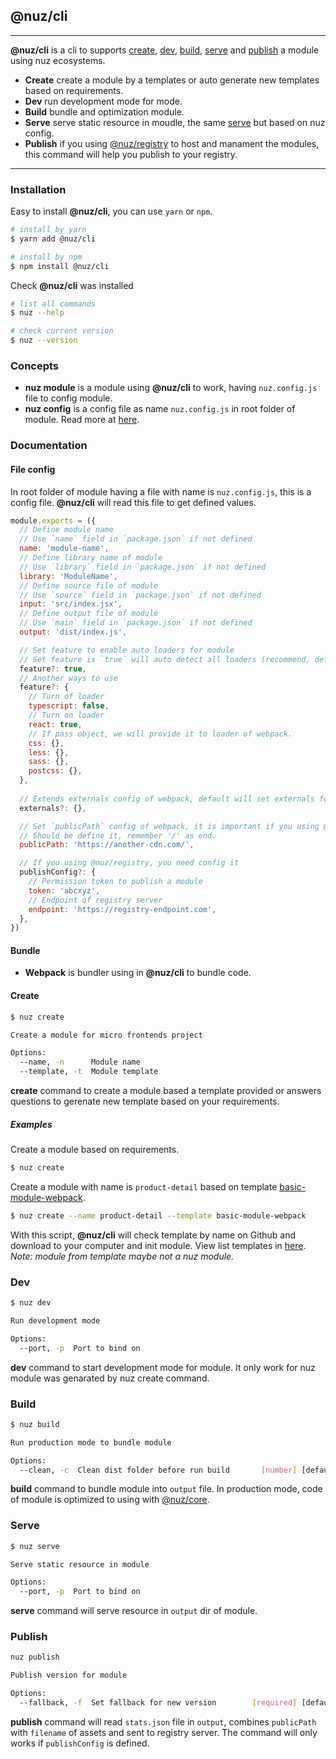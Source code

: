 ## @nuz/cli
***

**@nuz/cli** is a cli to supports [create](#), [dev](#), [build](#), [serve](#) and [publish](#) a module using nuz ecosystems.

* **Create** create a module by a templates or auto generate new templates based on requirements.
* **Dev** run development mode for mode.
* **Build** bundle and optimization module.
* **Serve** serve static resource in moudle, the same [serve](https://github.com/zeit/serve) but based on nuz config.
* **Publish** if you using [@nuz/registry](https://github.com/lamhieu-vk/nuz/tree/master/packages/nuz-registry) to host and manament the modules, this command will help you publish to your registry.

* ****

### Installation

Easy to install **@nuz/cli**, you can use `yarn` or `npm`.

```bash
# install by yarn
$ yarn add @nuz/cli

# install by npm
$ npm install @nuz/cli
```

Check **@nuz/cli** was installed

```bash
# list all commands
$ nuz --help

# check current version
$ nuz --version
```

### Concepts

* **nuz module** is a module using **@nuz/cli** to work, having `nuz.config.js` file to config module.
* **nuz config** is a config file as name `nuz.config.js` in root folder of module. Read more at [here](#).

### Documentation

#### File config

In root folder of module having a file with name is `nuz.config.js`, this is a config file. **@nuz/cli** will read this file to get defined values.

```js
module.exports = ({
  // Define module name
  // Use `name` field in `package.json` if not defined
  name: 'module-name',
  // Define library name of module
  // Use `library` field in `package.json` if not defined
  library: 'ModuleName',
  // Define source file of module
  // Use `source` field in `package.json` if not defined
  input: 'src/index.jsx',
  // Define output file of module
  // Use `main` field in `package.json` if not defined
  output: 'dist/index.js',

  // Set feature to enable auto loaders for module
  // Set feature is `true` will auto detect all loaders (recommend, default). `false` if want to turn off all.
  feature?: true,
  // Another ways to use
  feature?: {
    // Turn of loader
    typescript: false,
    // Turn on loader
    react: true,
    // If pass object, we will provide it to loader of webpack.
    css: {},
    less: {},
    sass: {},
    postcss: {},
  },
  
  // Extends externals config of webpack, default will set externals for `react`, `react-dom` and `@nuz/core`.
  externals?: {},

  // Set `publicPath` config of webpack, it is important if you using @nuz/registry.
  // Should be define it, remember '/' as end.
  publicPath: 'https://another-cdn.com/',

  // If you using @nuz/registry, you need config it
  publishConfig?: {
    // Permission token to publish a module
    token: 'abcxyz',
    // Endpoint of registry server
    endpoint: 'https://registry-endpoint.com',
  },
})
```

#### Bundle

* **Webpack** is bundler using in **@nuz/cli** to bundle code.

#### Create

```bash
$ nuz create

Create a module for micro frontends project

Options:
  --name, -n      Module name
  --template, -t  Module template
```

**create** command to create a module based a template provided or answers questions to gerenate new template based on your requirements.

##### Examples

Create a module based on requirements.

```bash
$ nuz create
```

Create a module with name is `product-detail` based on template [basic-module-webpack](https://github.com/lamhieu-vk/nuz/tree/master/templates/basic-module-webpack).

```bash
$ nuz create --name product-detail --template basic-module-webpack
```

With this script, **@nuz/cli** will check template by name on Github and download to your computer and init module. View list templates in [here](https://github.com/lamhieu-vk/nuz/tree/master/templates).
*Note: module from template maybe not a nuz module.*

### Dev

```bash
$ nuz dev

Run development mode

Options:
  --port, -p  Port to bind on                                           [number]
```

**dev** command to start development mode for module. It only work for nuz module was genarated by nuz create command.

### Build

```bash
$ nuz build

Run production mode to bundle module

Options:
  --clean, -c  Clean dist folder before run build       [number] [default: true]
```

**build** command to bundle module into `output` file. In production mode, code of module is optimized to using with [@nuz/core](#).

### Serve

```bash
$ nuz serve

Serve static resource in module

Options:
  --port, -p  Port to bind on                                           [number]
```

**serve** command will serve resource in `output` dir of module.

### Publish

```bash
nuz publish

Publish version for module

Options:
  --fallback, -f  Set fallback for new version        [required] [default: true]
```

**publish** command will read `stats.json` file in `output`, combines `publicPath` with `filename` of assets and sent to registry server. The command will only works if `publishConfig` is defined.

